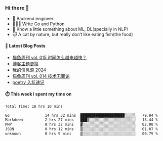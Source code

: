 ### Hi there 👋

- 🔧 Backend engineer
- 👨🏻‍💻 Write Go and Python
- 🔭 Know a little something about ML, DL(specially in NLP)
- 🐱 A cat by nature, but really don’t like eating fish(the food)

#### 📖 Latest Blog Posts
<!-- BLOG-POST-LIST:START -->
- [猫鱼周刊 vol. 015 时间怎么越来越快？](https://ameow.xyz/archives/weekly-015)
- [博客主题更换](https://ameow.xyz/archives/bo-ke-zhu-ti-geng-huan)
- [我的信息源 2024](https://ameow.xyz/archives/info-source-2024)
- [猫鱼周刊 vol. 014 技术无罪论](https://ameow.xyz/archives/weekly-014)
- [poetry 入坑速记](https://ameow.xyz/archives/poetry-intro)
<!-- BLOG-POST-LIST:END -->

#### ⏱️ This week I spent my time on
<!--START_SECTION:waka-->

```txt
Total Time: 18 hrs 10 mins

Go                14 hrs 32 mins  ████████████████████░░░░░   79.94 %
Markdown          2 hrs 27 mins   ███▒░░░░░░░░░░░░░░░░░░░░░   13.44 %
PHP               0 hrs 32 mins   ▓░░░░░░░░░░░░░░░░░░░░░░░░   02.90 %
JSON              0 hrs 12 mins   ▒░░░░░░░░░░░░░░░░░░░░░░░░   01.07 %
unknown           0 hrs 9 mins    ▒░░░░░░░░░░░░░░░░░░░░░░░░   00.79 %
```

<!--END_SECTION:waka-->

<!--
**LeslieLeung/LeslieLeung** is a ✨ _special_ ✨ repository because its `README.md` (this file) appears on your GitHub profile.

Here are some ideas to get you started:

- 🔭 I’m currently working on ...
- 🌱 I’m currently learning ...
- 👯 I’m looking to collaborate on ...
- 🤔 I’m looking for help with ...
- 💬 Ask me about ...
- 📫 How to reach me: ...
- 😄 Pronouns: ...
- ⚡ Fun fact: ...
-->
